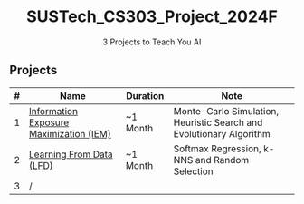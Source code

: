 <div align='center'>

# SUSTech_CS303_Project_2024F

3 Projects to Teach You AI

</div>

## Projects

|  #  |              Name              |     Duration     |                          Note                          |
|:---:|--------------------------------|------------------|--------------------------------------------------------|
|  1  | [Information Exposure Maximization (IEM)](./Project1_IEMP) | ~1 Month | Monte-Carlo Simulation, Heuristic Search and Evolutionary Algorithm |
|  2  | [Learning From Data (LFD)](./Project2_LFD)  | ~1 Month | Softmax Regression, k-NNS and Random Selection |
|  3  | / |  |  |

